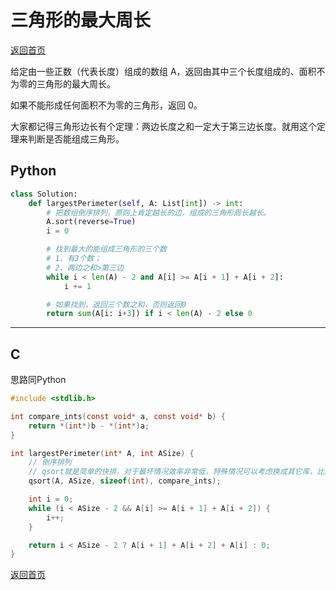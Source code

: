 # 三角形的最大周长
[返回首页](../README.md)

给定由一些正数（代表长度）组成的数组 A，返回由其中三个长度组成的、面积不为零的三角形的最大周长。

如果不能形成任何面积不为零的三角形，返回 0。

大家都记得三角形边长有个定理：两边长度之和一定大于第三边长度。就用这个定理来判断是否能组成三角形。
## Python
```python
class Solution:
    def largestPerimeter(self, A: List[int]) -> int:
        # 把数组倒序排列，原则上肯定越长的边，组成的三角形周长越长。
        A.sort(reverse=True)
        i = 0

        # 找到最大的能组成三角形的三个数
        # 1、有3个数；
        # 2、两边之和>第三边
        while i < len(A) - 2 and A[i] >= A[i + 1] + A[i + 2]:
            i += 1

        # 如果找到，返回三个数之和，否则返回0
        return sum(A[i: i+3]) if i < len(A) - 2 else 0

```
---

## C
思路同Python
```c
#include <stdlib.h>

int compare_ints(const void* a, const void* b) {
    return *(int*)b - *(int*)a;
}

int largestPerimeter(int* A, int ASize) {
    // 倒序排列
    // qsort就是简单的快排，对于最坏情况效率非常低，特殊情况可以考虑换成其它库，比如klib
    qsort(A, ASize, sizeof(int), compare_ints);

    int i = 0;
    while (i < ASize - 2 && A[i] >= A[i + 1] + A[i + 2]) {
        i++;
    }

    return i < ASize - 2 ? A[i + 1] + A[i + 2] + A[i] : 0;
}

```
[返回首页](../README.md)